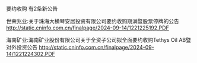 要约收购 有2条新公告 

世荣兆业:关于珠海大横琴安居投资有限公司要约收购期满暨股票停牌的公告 http://static.cninfo.com.cn/finalpage/2024-09-14/1221225192.PDF 

海南矿业:海南矿业股份有限公司关于全资子公司拟全面要约收购Tethys Oil AB暨对外投资公告 http://static.cninfo.com.cn/finalpage/2024-09-14/1221224302.PDF 


